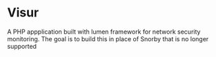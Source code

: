# Visur
A PHP appplication built with lumen framework  for network security monitoring.   The goal is to build this in place of Snorby that is no longer supported
